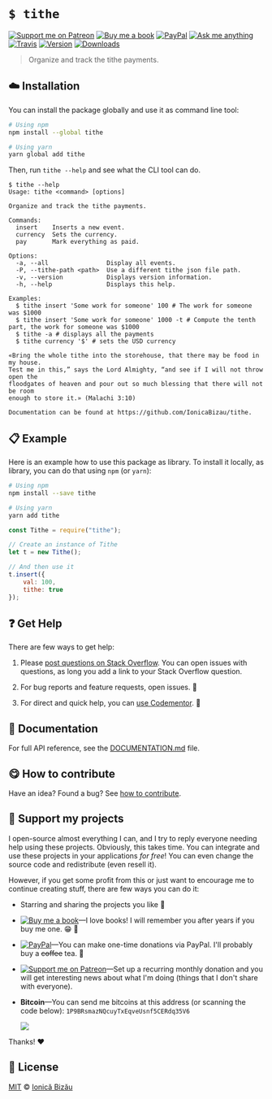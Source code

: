 <!-- Please do not edit this file. Edit the `blah` field in the `package.json` instead. If in doubt, open an issue. -->


# `$ tithe`

 [![Support me on Patreon][badge_patreon]][patreon] [![Buy me a book][badge_amazon]][amazon] [![PayPal][badge_paypal_donate]][paypal-donations] [![Ask me anything](https://img.shields.io/badge/ask%20me-anything-1abc9c.svg)](https://github.com/IonicaBizau/ama) [![Travis](https://img.shields.io/travis/IonicaBizau/tithe.svg)](https://travis-ci.org/IonicaBizau/tithe/) [![Version](https://img.shields.io/npm/v/tithe.svg)](https://www.npmjs.com/package/tithe) [![Downloads](https://img.shields.io/npm/dt/tithe.svg)](https://www.npmjs.com/package/tithe)

> Organize and track the tithe payments.

## :cloud: Installation

You can install the package globally and use it as command line tool:


```sh
# Using npm
npm install --global tithe

# Using yarn
yarn global add tithe
```


Then, run `tithe --help` and see what the CLI tool can do.


```
$ tithe --help
Usage: tithe <command> [options]

Organize and track the tithe payments.

Commands:
  insert    Inserts a new event.
  currency  Sets the currency.
  pay       Mark everything as paid.

Options:
  -a, --all                Display all events.
  -P, --tithe-path <path>  Use a different tithe json file path.
  -v, --version            Displays version information.
  -h, --help               Displays this help.

Examples:
  $ tithe insert 'Some work for someone' 100 # The work for someone was $1000
  $ tithe insert 'Some work for someone' 1000 -t # Compute the tenth part, the work for someone was $1000
  $ tithe -a # displays all the payments
  $ tithe currency '$' # sets the USD currency

«Bring the whole tithe into the storehouse, that there may be food in my house.
Test me in this,” says the Lord Almighty, “and see if I will not throw open the
floodgates of heaven and pour out so much blessing that there will not be room
enough to store it.» (Malachi 3:10)

Documentation can be found at https://github.com/IonicaBizau/tithe.
```

## :clipboard: Example


Here is an example how to use this package as library. To install it locally, as library, you can do that using `npm` (or `yarn`):

```sh
# Using npm
npm install --save tithe

# Using yarn
yarn add tithe
```



```js
const Tithe = require("tithe");

// Create an instance of Tithe
let t = new Tithe();

// And then use it
t.insert({
    val: 100,
    tithe: true
});
```



## :question: Get Help

There are few ways to get help:

 1. Please [post questions on Stack Overflow](https://stackoverflow.com/questions/ask). You can open issues with questions, as long you add a link to your Stack Overflow question.
 2. For bug reports and feature requests, open issues. :bug:

 3. For direct and quick help, you can [use Codementor](https://www.codementor.io/johnnyb). :rocket:



## :memo: Documentation

For full API reference, see the [DOCUMENTATION.md][docs] file.

## :yum: How to contribute
Have an idea? Found a bug? See [how to contribute][contributing].


## :sparkling_heart: Support my projects

I open-source almost everything I can, and I try to reply everyone needing help using these projects. Obviously,
this takes time. You can integrate and use these projects in your applications *for free*! You can even change the source code and redistribute (even resell it).

However, if you get some profit from this or just want to encourage me to continue creating stuff, there are few ways you can do it:

 - Starring and sharing the projects you like :rocket:
 - [![Buy me a book][badge_amazon]][amazon]—I love books! I will remember you after years if you buy me one. :grin: :book:
 - [![PayPal][badge_paypal]][paypal-donations]—You can make one-time donations via PayPal. I'll probably buy a ~~coffee~~ tea. :tea:
 - [![Support me on Patreon][badge_patreon]][patreon]—Set up a recurring monthly donation and you will get interesting news about what I'm doing (things that I don't share with everyone).
 - **Bitcoin**—You can send me bitcoins at this address (or scanning the code below): `1P9BRsmazNQcuyTxEqveUsnf5CERdq35V6`

    ![](https://i.imgur.com/z6OQI95.png)

Thanks! :heart:



## :scroll: License

[MIT][license] © [Ionică Bizău][website]

[badge_patreon]: http://ionicabizau.github.io/badges/patreon.svg
[badge_amazon]: http://ionicabizau.github.io/badges/amazon.svg
[badge_paypal]: http://ionicabizau.github.io/badges/paypal.svg
[badge_paypal_donate]: http://ionicabizau.github.io/badges/paypal_donate.svg
[patreon]: https://www.patreon.com/ionicabizau
[amazon]: http://amzn.eu/hRo9sIZ
[paypal-donations]: https://www.paypal.com/cgi-bin/webscr?cmd=_s-xclick&hosted_button_id=RVXDDLKKLQRJW
[donate-now]: http://i.imgur.com/6cMbHOC.png

[license]: http://showalicense.com/?fullname=Ionic%C4%83%20Biz%C4%83u%20%3Cbizauionica%40gmail.com%3E%20(https%3A%2F%2Fionicabizau.net)&year=2015#license-mit
[website]: https://ionicabizau.net
[contributing]: /CONTRIBUTING.md
[docs]: /DOCUMENTATION.md
